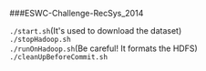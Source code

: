 ###ESWC-Challenge-RecSys_2014  

`./start.sh`(It's used to download the dataset)    
`./stopHadoop.sh`  
`./runOnHadoop.sh`(Be careful! It formats the HDFS)      
`./cleanUpBeforeCommit.sh`  

